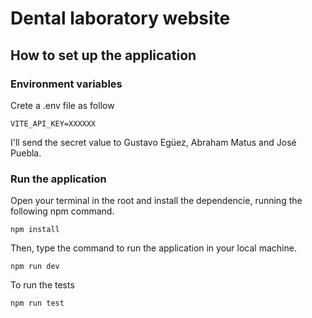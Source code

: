 # Dental laboratory website

## How to set up the application
### Environment variables
Crete a .env file as follow
```
VITE_API_KEY=XXXXXX
```
I'll send the secret value to Gustavo Egüez, Abraham Matus and José Puebla.

### Run the application
Open your terminal in the root and install the dependencie, running the following npm command.
```
npm install
```
Then, type the command to run the application in your local machine. 
```
npm run dev
```
To run the tests
```
npm run test
```
